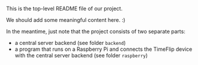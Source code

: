This is the top-level README file of our project.

We should add some meaningful content here. :)

In the meantime, just note that the project consists of two
separate parts:

- a central server backend (see folder `backend`)
- a program that runs on a Raspberry Pi and connects the TimeFlip
  device with the central server backend (see folder `raspberry`)

